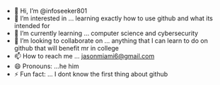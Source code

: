 - 👋 Hi, I’m @infoseeker801
- 👀 I’m interested in ... learning exactly how to use github and what its intended for
- 🌱 I’m currently learning ... computer science and cybersecurity
- 💞️ I’m looking to collaborate on ... anything that I can learn to do on github that will benefit mr in college
- 📫 How to reach me ... jasonmiami6@gmail.com
- 😄 Pronouns: ...he him
- ⚡ Fun fact: ... I dont know the first thing about github

<!---
infoseeker801/infoseeker801 is a ✨ special ✨ repository because its `README.md` (this file) appears on your GitHub profile.
You can click the Preview link to take a look at your changes.
--->

